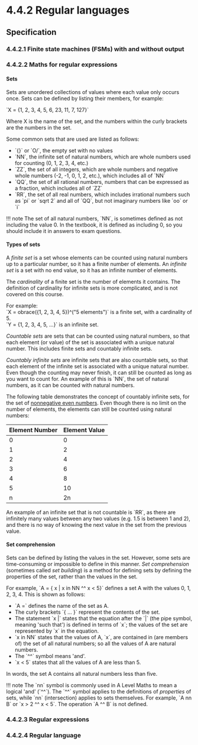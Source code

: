 # 4.4.2 Regular languages

## Specification

### 4.4.2.1 Finite state machines (FSMs) with and without output


### 4.4.2.2 Maths for regular expressions
#### Sets
Sets are unordered collections of values where each value only occurs once. Sets can be defined by listing their members, for example: 

\`X = {1, 2, 3, 4, 5, 6, 23, 11, 7, 127}\`

Where X is the name of the set, and the numbers within the curly brackets are the numbers in the set.

Some common sets that are used are listed as follows:

- \`{}\` or \`O/\`, the empty set with no values
- \`NN\`, the infinite set of natural numbers, which are whole numbers used for counting (0, 1, 2, 3, 4, etc.)
- \`ZZ\`, the set of all integers, which are whole numbers and negative whole numbers (-2, -1, 0, 1, 2, etc.), which includes all of \`NN\`
- \`QQ\`, the set of all rational numbers, numbers that can be expressed as a fraction, which includes all of \`ZZ\`
- \`RR\`, the set of all real numbers, which includes irrational numbers such as \`pi\` or \`sqrt 2\` and all of \`QQ\`, but not imaginary numbers like \`oo\` or \`i\`

!!! note
    The set of all natural numbers, \`NN\`, is sometimes defined as not including the value 0. In the textbook, it is defined as including 0, so you should include it in answers to exam questions.

#### Types of sets
A *finite set* is a set whose elements can be counted using natural numbers up to a particular number, so it has a finite number of elements. An *infinite set* is a set with no end value, so it has an infinite number of elements.

The *cardinality* of a finite set is the number of elements it contains. The definition of cardinality for infinite sets is more complicated, and is not covered on this course.

For example:  
\`X = obrace({1, 2, 3, 4, 5})^("5 elements")\` is a finite set, with a cardinality of 5.  
\`Y = {1, 2, 3, 4, 5, ...}\` is an infinite set.

*Countable sets* are sets that can be counted using natural numbers, so that each element (or value) of the set is associated with a unique natural number. This includes finite sets and countably infinite sets.

*Countably infinite sets* are infinite sets that are also countable sets, so that each element of the infinite set is associated with a unique natural number. Even though the counting may never finish, it can still be counted as long as you want to count for. An example of this is \`NN\`, the set of natural numbers, as it can be counted with natural numbers.

The following table demonstrates the concept of countably infinite sets, for the set of [nonnegative even numbers](https://oeis.org/A005843). Even though there is no limit on the number of elements, the elements can still be counted using natural numbers:

Element Number | Element Value
--- | ---
0 | 0
1 | 2
2 | 4
3 | 6
4 | 8
5 | 10
n | 2n

An example of an infinite set that is not countable is \`RR\`, as there are infinitely many values between any two values (e.g. 1.5 is between 1 and 2), and there is no way of knowing the next value in the set from the previous value.

#### Set comprehension
Sets can be defined by listing the values in the set. However, some sets are time-consuming or impossible to define in this manner. *Set comprehension* (sometimes called *set building*) is a method for defining sets by defining the properties of the set, rather than the values in the set.

For example, \`A = { x | x in NN ^^ x < 5}\` defines a set A with the values 0, 1, 2, 3, 4. This is shown as follows:

- \`A =\` defines the name of the set as A.
- The curly brackets \`{ ... }\` represent the contents of the set.
- The statement \`x |\` states that the equation after the \`|\` (the pipe symbol, meaning 'such that') is defined in terms of \`x\`; the values of the set are represented by \`x\` in the equation.
- \`x in NN\` states that the values of A, \`x\`, are contained in (are members of) the set of all natural numbers; so all the values of A are natural numbers.
- The \`^^\` symbol means 'and'.
- \`x < 5\` states that all the values of A are less than 5.

In words, the set A contains all natural numbers less than five.

!!! note
	The \`nn\` symbol is commonly used in A Level Maths to mean a logical 'and' (\`\^\^\`). The \`\^\^\` symbol applies to the definitions of *properties* of sets, while \`nn\` (intersection) applies to sets themselves. For example, \`A nn B\` or \`x > 2 ^^ x < 5\`. The operation \`A ^^ B\` is not defined.

<!-- TODO: finish https://youtu.be/XfKOIWi420s?t=384 -->

### 4.4.2.3 Regular expressions


### 4.4.2.4 Regular language